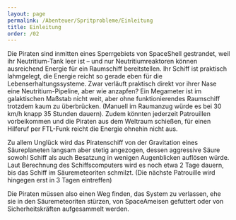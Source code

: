 ```yaml
---
layout: page
permalink: /Abenteuer/Spritprobleme/Einleitung
title: Einleitung
order: /02
---
```


Die Piraten sind inmitten eines Sperrgebiets von SpaceShell gestrandet, weil ihr Neutritium-Tank leer ist – und nur Neutritiumreaktoren können ausreichend Energie für ein Raumschiff bereitstellen. Ihr Schiff ist praktisch lahmgelegt, die Energie reicht so gerade eben für die Lebenserhaltungssysteme. Zwar verläuft praktisch direkt vor ihrer Nase eine Neutritium-Pipeline, aber wie anzapfen? Ein Megameter ist im galaktischen Maßstab nicht weit, aber ohne funktionierendes Raumschiff trotzdem kaum zu überbrücken. (Manuell im Raumanzug würde es bei 30 km/h knapp 35 Stunden dauern). Zudem könnten jederzeit Patrouillen vorbeikommen und die Piraten aus dem Weltraum schießen, für einen Hilferuf per FTL-Funk reicht die Energie ohnehin nicht aus.

Zu allem Unglück wird das Piratenschiff von der Gravitation eines Säureplaneten langsam aber stetig angezogen, dessen aggressive Säure sowohl Schiff als auch Besatzung in wenigen Augenblicken auflösen würde. Laut Berechnung des Schiffscomputers wird es noch etwa 2 Tage dauern, bis das Schiff im Säuremeteoriten schmilzt. (Die nächste Patrouille wird hingegen erst in 3 Tagen eintreffen)

Die Piraten müssen also einen Weg finden, das System zu verlassen, ehe sie in den Säuremeteoriten stürzen, von SpaceAmeisen gefuttert oder von Sicherheitskräften aufgesammelt werden.
